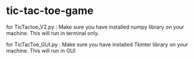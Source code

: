 # tic-tac-toe-game

for TicTactoe_V2.py :
    Make sure you have installed numpy library on your machine.
    This will run in terminal only.
    
for TicTacToe_GUI.py :
    Make sure you have installed Tkinter library on your machine.
    This will run in GUI
